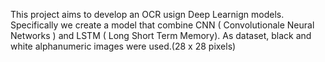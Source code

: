 This project aims to develop an OCR usign Deep Learnign models. Specifically we create a model that combine CNN ( Convolutionale Neural Networks ) and LSTM ( Long Short Term Memory).
As dataset, black and white alphanumeric images were used.(28 x 28 pixels)
